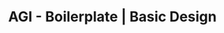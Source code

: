 # AGI - Boilerplate | Basic Design

<!-- <h1>Screenshots:</h1>

 <img src="/public/screenshots/about.png" />
 <img src="/public/screenshots/contact.png" />

 <h1>Comments:</h1> <p>Beginning stages.  Updates coming to finalize the basic site.  </p> -->
